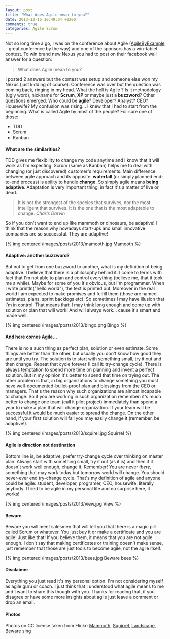 ```yaml
---
layout: post
title: "What does Agile mean to you?"
date: 2013-12-16 10:49:04 +0200
comments: true
categories: Agile Scrum
---
```


Not so long time a go, I was on the conference about Agile ([AgileByExample](http://agilebyexample.com/) - great conference by the way) and one of the sponsors has a win-tablet contest. To win brand new Nexus you had to post on their facebook wall answer for a question:

> What does Agile mean to you?

I posted 2 answers but the contest was setup and someone else won my Nexus (just kidding of course). Conference was over but the question was coming back, ringing in my head. What the hell is Agile ? Is it methodology (ugly word), nickname for **Scrum**, **XP** or maybe just a **buzzword**? Other questions emerged: Who could be **agile**? Developer? Analyst? CEO? Housewife? My confusion was rising… I knew that I had to start from the beginning. What is called Agile by most of the people? For sure one of those:

*   TDD
*   Scrum
*   Kanban

#### What are the similarities?

TDD gives me flexibility to change my code anytime and I know that it will work as I'm expecting. Scrum (same as Kanban) helps me to deal with changing (or just discovered) customer's requirements. Main difference between agile approach and its opposite: **waterfall** (or simply planned end-to-end process) is ability to handle **change**. So simply agile means **being adaptive**.
 Adaptation is very important thing, in fact it's a matter of live or dead.

> It is not the strongest of the species that survives, nor the most intelligent that survives. It is the one that is the most adaptable to change. <cite>Charls Darvin</cite>

So if you don't want to end up like mammoth or dinosaurs, be adaptive! I think that the reason why nowadays start-ups and small innovative companies are so successful. They are adaptive!

{% img centered /images/posts/2013/mamooth.jpg Mamooth %}

<!--more-->

#### Adaptive: another buzzword?

But not to get from one buzzword to another, what is my definition of being adaptive. I believe that there is a philosophy behind it. I come to terms with fact that I'm not able to plan and control everything (believe me, that it took me a while). Maybe for some of you it's obvious, but I'm programmer. When I write println("hello world"), the text is printed out. Moreover in the real world I am expected to make promises and fulfill them (those are named estimates, plans, sprint backlogs etc). So sometimes I may have illusion that I'm in control. That means that: I may think long enough and come up with solution or plan that will work! And will always work… cause it's smart and made well.

{% img centered /images/posts/2013/bingo.png Bingo %}

#### And here comes Agile…

There is no a such thing as perfect plan, solution or even estimate. Some things are better than the other, but usually you don't know how good they are until you try. The solution is to start with something small, try it out and then change. Repeat that cycle forever (I call it: try-change cycle). There is always temptation to spend more time on planning and invent a perfect solution. But in my opinion it's better to spend that time on trying out. The other problem is that, in big organizations to change something you must have well-documented-bullet-proof plan and blessings from the CEO or managers. That's the reason why such organizations are almost incapable to change. So if you are working in such organization remember: it's much better to change one team (call it pilot project) immediately than spend a year to make a plan that will change organization. If your team will be successful it would be much easier to spread the change. On the other hand, if your first solution will fail you may easily change it (remember, be adaptive!).

{% img centered /images/posts/2013/squirel.jpg Squirrel %}

#### Agile is direction not destination

Bottom line is, be adaptive, prefer try-change cycle over thinking on master plan. Always start with something small, try it out (as it is) and then if it doesn't work well enough, change it. Remember! You are never _there_, something that may work today but tomorrow world will change. You should never-ever end try-change cycle. That's my definition of agile and anyone could be agile: student, developer, programer, CEO, housewife, literally anybody. I tried to be agile in my personal life and no surprise here, it works!

{% img centered /images/posts/2013/view.jpg View %}

#### Beware

Beware you will meet salesmen that will tell you that there is a magic pill called Scrum or whatever. You just buy it or make a certificate and you are agile! Just like that! If you believe them, it means that you are not agile enough. I don't say that making certificates or training doesn't make sense, just remember that those are just tools to become agile, not the agile itself.

{% img centered /images/posts/2013/bees.jpg Beware bees %}


#### Disclaimer

Everything you just read it's my personal option. I'm not considering myself as agile guru or coach. I just think that I understood what agile means to me and I want to share this though with you. Thanks for reading that, if you disagree or have some more insights about agile just leave a comment or drop an email.

#### Photos

Photos on CC license taken from Flickr:
 [Mammoth](http://www.flickr.com/photos/oldcola_/601738003/sizes/z/in/photolist-Vb4Ka-4rPP9f-4rPPgh-4rPPnJ-5itzM3-5Feh65-gahRsA-dkuJmM-88R7rD/), [Squirrel](http://www.flickr.com/photos/bac_clin/475508557/sizes/z/in/photolist-J278p-Kg2nS-KCTjC-Me1fN-NSCGa-PDrMZ-PDAza-PS47Q-QPcVy-T442t-ZtAeS-25KNVA-2tmPC6-2w9enp-2NENJw-33wuL2-34mfWk-3at2hS-3dTtJR-3qtDRE-3st5tm-3PsU3o-4adkvn-4ahoRj-4cvPAP-4hK3a8-4ivxTV-4nCCXW-4pQerx-4pT7bP-4pUgr5-4pUgJW-4pUhkq-4qH5XF-4rfyFi-4sRrQa-4CSboW-4GFCWd-4HpKFa-4Laqe6-4P77yV-4S9PQd-4XT48n-53efTY-53eRZw-552ThW-588UEb-5g6MYr-5tA42H-5un5Xp-5BvJJR/), [Landscape](http://www.flickr.com/photos/timothyspics/5112748410/sizes/z/), [Beware sing](http://www.flickr.com/photos/ell-r-brown/4516258106/sizes/z/in/photolist-7T61c5-f3Wi6x-9WnNZP-dRWH9s-ecjD6F-ho6Wix-dmRkym-9xNgdP-bwDfey-9sS75Y-b4gkgM-a6zKfM-bWm9mj-aSJeKR-8Z3UQD-82A5DE-82A93s-82wYba-e8M3aw-9ybvJf-9ybvJj-bvZDbg-7Ac1yc-amYruX-86GTLC-dTh5nZ-daDE8J-8aFr1G-8E5fRJ-8E5g2d-ciba7f-b6AURt-c5JzQY-hdSVPC-hCYySU-9p34CY-bibmR4-bnUVzr-ah1mEz-ekvzx5-9YrCPX-gvNmcT-fKuWc4-7SWaFY-9Gr4J9-cECRaC-aug7Ba-buW9Qt-9BctEg/)

